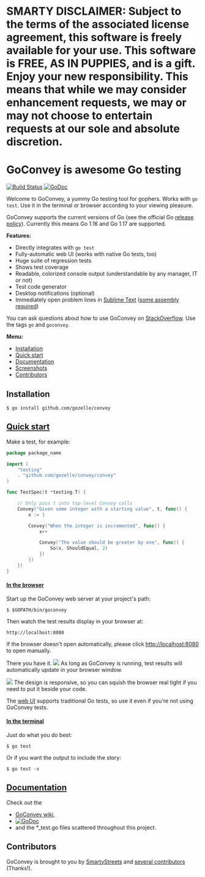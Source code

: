 # SMARTY DISCLAIMER: Subject to the terms of the associated license agreement, this software is freely available for your use. This software is FREE, AS IN PUPPIES, and is a gift. Enjoy your new responsibility. This means that while we may consider enhancement requests, we may or may not choose to entertain requests at our sole and absolute discretion.

GoConvey is awesome Go testing
==============================

[![Build Status](https://app.travis-ci.com/smartystreets/goconvey.svg?branch=master)](https://app.travis-ci.com/smartystreets/goconvey)
[![GoDoc](https://godoc.org/github.com/gozelle/convey?status.svg)](http://godoc.org/github.com/gozelle/convey)


Welcome to GoConvey, a yummy Go testing tool for gophers. Works with `go test`. Use it in the terminal or browser according to your viewing pleasure.

GoConvey supports the current versions of Go (see the official Go
[release policy](https://golang.org/doc/devel/release#policy)). Currently
this means Go 1.16 and Go 1.17 are supported.

**Features:**

- Directly integrates with `go test`
- Fully-automatic web UI (works with native Go tests, too)
- Huge suite of regression tests
- Shows test coverage
- Readable, colorized console output (understandable by any manager, IT or not)
- Test code generator
- Desktop notifications (optional)
- Immediately open problem lines in [Sublime Text](http://www.sublimetext.com) ([some assembly required](https://github.com/asuth/subl-handler))


You can ask questions about how to use GoConvey on [StackOverflow](http://stackoverflow.com/questions/ask?tags=goconvey,go&title=GoConvey%3A%20). Use the tags `go` and `goconvey`.

**Menu:**

- [Installation](#installation)
- [Quick start](#quick-start)
- [Documentation](#documentation)
- [Screenshots](#screenshots)
- [Contributors](#contributors)




Installation
------------

	$ go install github.com/gozelle/convey

[Quick start](https://github.com/gozelle/convey/wiki#get-going-in-25-seconds)
-----------

Make a test, for example:

```go
package package_name

import (
    "testing"
    . "github.com/gozelle/convey/convey"
)

func TestSpec(t *testing.T) {

	// Only pass t into top-level Convey calls
	Convey("Given some integer with a starting value", t, func() {
		x := 1

		Convey("When the integer is incremented", func() {
			x++

			Convey("The value should be greater by one", func() {
				So(x, ShouldEqual, 2)
			})
		})
	})
}
```


#### [In the browser](https://github.com/gozelle/convey/wiki/Web-UI)

Start up the GoConvey web server at your project's path:

	$ $GOPATH/bin/goconvey

Then watch the test results display in your browser at:

	http://localhost:8080


If the browser doesn't open automatically, please click [http://localhost:8080](http://localhost:8080) to open manually.

There you have it.
![](http://d79i1fxsrar4t.cloudfront.net/goconvey.co/gc-1-dark.png)
As long as GoConvey is running, test results will automatically update in your browser window.

![](http://d79i1fxsrar4t.cloudfront.net/goconvey.co/gc-5-dark.png)
The design is responsive, so you can squish the browser real tight if you need to put it beside your code.


The [web UI](https://github.com/gozelle/convey/wiki/Web-UI) supports traditional Go tests, so use it even if you're not using GoConvey tests.



#### [In the terminal](https://github.com/gozelle/convey/wiki/Execution)

Just do what you do best:

    $ go test

Or if you want the output to include the story:

    $ go test -v


[Documentation](https://github.com/gozelle/convey/wiki)
-----------

Check out the

- [GoConvey wiki](https://github.com/gozelle/convey/wiki),
- [![GoDoc](https://godoc.org/github.com/gozelle/convey?status.png)](http://godoc.org/github.com/gozelle/convey)
- and the *_test.go files scattered throughout this project.

Contributors
----------------------

GoConvey is brought to you by [SmartyStreets](https://github.com/smartystreets) and [several contributors](https://github.com/gozelle/convey/graphs/contributors) (Thanks!).
